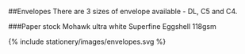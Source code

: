 ##Envelopes
There are 3 sizes of envelope available - DL, C5 and C4.

###Paper stock
Mohawk ultra white Superfine Eggshell 118gsm

{% include stationery/images/envelopes.svg %}